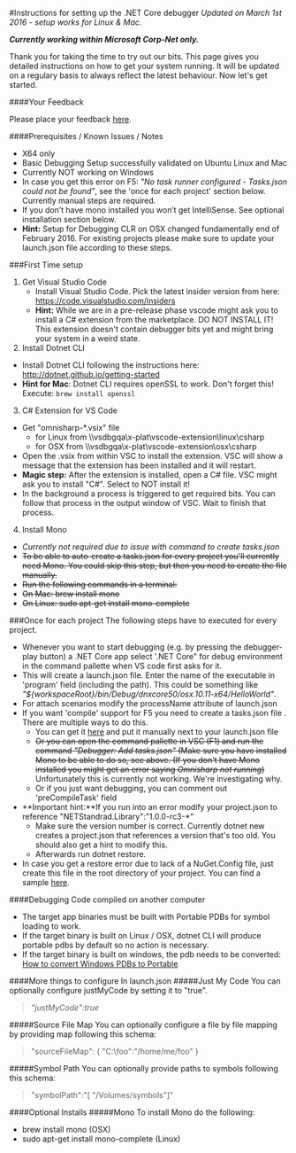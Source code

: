 ﻿#Instructions for setting up the .NET Core debugger
*Updated on  March 1st 2016 - setup works for Linux & Mac.*

***Currently working within Microsoft Corp-Net only.***

Thank you for taking the time to try out our bits. 
This page gives you detailed instructions on how to get your system running. 
It will be updated on a regulary basis to always reflect the latest behaviour. Now let's get started.​

####Your Feedback​

Please place your feedback [here](https://github.com/OmniSharp/omnisharp-vscode/issues). 

####Prerequisites / Known Issues / Notes
* X64 only
* Basic Debugging Setup successfully validated on Ubuntu Linux and Mac
* Currently NOT working on Windows
* In case you get this error on F5: *"No task runner configured -  Tasks.json could not be found"*, see the 'once for each project' section below. Currently manual steps are required.
* If you don’t have mono installed you won’t get IntelliSense. See optional installation section below.
* **Hint:** Setup for Debugging CLR on OSX changed fundamentally end of February 2016. For existing projects please make sure to update your launch.json file according to these steps.​

###First Time setup
1. Get Visual Studio Code
    * Install Visual Studio Code. Pick the latest insider version from here: https://code.visualstudio.com/insiders
    * **Hint:** While we are in a pre-release phase vscode might ask you to install a C# extension from the marketplace. DO NOT INSTALL IT! This extension doesn't contain debugger bits yet and might bring your system in a weird state.   
2. Install Dotnet CLI
 * Install Dotnet CLI following the instructions here:  http://dotnet.github.io/getting-started  
 * **Hint for Mac**: Dotnet CLI requires openSSL to work. Don't forget this! Execute: `brew install openssl`
3. C# Extension for VS Code
 * Get "omnisharp-*.vsix" file
    * for Linux from \\\\vsdbgqa\x-plat\vscode-extension\linux\csharp
    * for OSX from \\\\vsdbgqa\x-plat\vscode-extension\osx\csharp
 * Open the .vsix from within VSC to install the extension. VSC will show a message that the extension has been installed and it will restart. 
 * **Magic step:** After the extension is installed, open a C# file. VSC might ask you to install "C#". Select to NOT install it! 
 * In the background a process is triggered to get required bits. You can follow that process in the output window of VSC. Wait to finish that process.
4. Install Mono 
 * *Currently not required due to issue with command to create tasks.json*
 * ~~To be able to auto-create a tasks.json for every project you'll currently need Mono. You could skip this step, but then you need to create the file manually.~~
 * ~~Run the following commands in a terminal:~~
 * ~~On Mac: brew install mono~~
 * ~~On Linux: sudo apt-get install mono-complete~~

###Once for each project
The following steps have to executed for every project. 
* Whenever you want to start debugging (e.g. by pressing the debugger-play button) a .NET Core app select '.NET Core"  for debug environment in the command pallette when VS code first asks for it. 
* This will create a launch.json file. Enter the name of the executable in 'program' field (including the path). This could be something like *"${workspaceRoot}/bin/Debug/dnxcore50/osx.10.11-x64/HelloWorld"*. 
* For attach scenarios modify the processName attribute of launch.json
* If you want 'compile' support for F5 you need to create a tasks.json file . There are multiple ways to do this.
  * You can get it [here](https://github.com/OmniSharp/omnisharp-vscode/blob/dev/template-tasks.json) and put it manually next to your launch.json file 
  * ~~Or you can open the command pallette in VSC (F1) and run the command *"Debugger: Add tasks.json"* (Make sure you have installed Mono to be able to do so, see above.
  (If you don't have Mono installed you might get an error saying *Omnisharp not running*)~~ Unfortunately this is currently not working. We're investigating why.
  * Or if you just want debugging, you can comment out 'preCompileTask' field​
* **Important hint:**If you run into an error modify your project.json to reference "NETStandrad.Library":"1.0.0-rc3-*"
  * Make sure the version number is correct. Currently dotnet new creates a project.json that references a version that's too old. You should also get a hint to modify this.
  * Afterwards run dotnet restore.
* In case you get a restore error due to lack of a NuGet.Config file, just create this file in the root directory of your project. You can find a sample [here](https://github.com/Microsoft/MIEngine/blob/abeebec39221c654bd69a0d2bcadca6a4a0d0392/tools/InstallToVSCode/CLRDependencies/NuGet.Config). 

####Debugging Code compiled on another computer
* The target app binaries must be built with Portable PDBs for symbol loading to work. 
* If the target binary is built on Linux / OSX, dotnet CLI will produce portable pdbs by default so no action is necessary. 
* If the target binary is built on windows, the pdb needs to be converted: [How to convert Windows PDBs to Portable](https://microsoft.sharepoint.com/teams/DD_VSPlat/Diagnostics/_layouts/15/WopiFrame.aspx?sourcedoc={872c5298-6f17-4960-a5a0-acc4f215e730}&action=edit&wd=target%28%2F%2FMDD%2FXPlat%20CLR.one%7C1b640b59-6617-4452-b360-c24e9d5cad48%2FHow%20to%20convert%20Windows%20PDBs%20to%20Portable%7C49651c0c-f5a0-4d77-9478-9a233f0bf345%2F%29)

####More things to configure In launch.json
#####Just My Code
You can optionally configure justMyCode by setting it to "true".
>*"justMyCode":true*

#####Source File Map
You can optionally configure a file by file mapping by providing map following this schema:

>"sourceFileMap":  {
    "C:\foo":"/home/me/foo"
    }

#####Symbol Path
You can optionally provide paths to symbols following this schema:
>"symbolPath":"[ \"/Volumes/symbols\"]"

####Optional Installs
#####Mono
To install Mono do the following:
* brew install mono (OSX)
* sudo apt-get install mono-complete (Linux)
